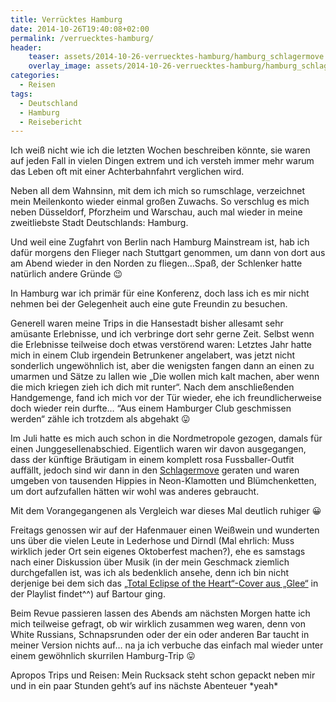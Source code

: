 ```yaml
---
title: Verrücktes Hamburg
date: 2014-10-26T19:40:08+02:00
permalink: /verruecktes-hamburg/
header:
    teaser: assets/2014-10-26-verruecktes-hamburg/hamburg_schlagermove.jpg
    overlay_image: assets/2014-10-26-verruecktes-hamburg/hamburg_schlagermove.jpg
categories:
  - Reisen
tags:
  - Deutschland
  - Hamburg
  - Reisebericht
---
```


Ich weiß nicht wie ich die letzten Wochen beschreiben könnte, sie waren auf jeden Fall in vielen Dingen extrem und ich 
versteh immer mehr warum das Leben oft mit einer Achterbahnfahrt verglichen wird.

Neben all dem Wahnsinn, mit dem ich mich so rumschlage, verzeichnet mein Meilenkonto wieder einmal großen Zuwachs. 
So verschlug es mich neben Düsseldorf, Pforzheim und Warschau, auch mal wieder in meine zweitliebste Stadt Deutschlands: Hamburg.

Und weil eine Zugfahrt von Berlin nach Hamburg Mainstream ist, hab ich dafür morgens den Flieger nach Stuttgart genommen, 
um dann von dort aus am Abend wieder in den Norden zu fliegen…Spaß, der Schlenker hatte natürlich andere Gründe 😉

In Hamburg war ich primär für eine Konferenz, doch lass ich es mir nicht nehmen bei der Gelegenheit auch eine gute Freundin zu besuchen.

Generell waren meine Trips in die Hansestadt bisher allesamt sehr amüsante Erlebnisse, und ich verbringe dort sehr gerne Zeit. 
Selbst wenn die Erlebnisse teilweise doch etwas verstörend waren: Letztes Jahr hatte mich in einem Club irgendein Betrunkener angelabert, 
was jetzt nicht sonderlich ungewöhnlich ist, aber die wenigsten fangen dann an einen zu umarmen und Sätze zu lallen 
wie „Die wollen mich kalt machen, aber wenn die mich kriegen zieh ich dich mit runter“. 
Nach dem anschließenden Handgemenge, fand ich mich vor der Tür wieder, ehe ich freundlicherweise doch wieder rein durfte&#8230;
“Aus einem Hamburger Club geschmissen werden“ zähle ich trotzdem als abgehakt 😛

Im Juli hatte es mich auch schon in die Nordmetropole gezogen, damals für einen Junggesellenabschied. 
Eigentlich waren wir davon ausgegangen, dass der künftige Bräutigam in einem komplett rosa Fussballer-Outfit auffällt, 
jedoch sind wir dann in den [Schlagermove](https://schlagermove.de/) geraten und waren 
umgeben von tausenden Hippies in Neon-Klamotten und Blümchenketten, um dort aufzufallen hätten wir wohl was anderes gebraucht.

Mit dem Vorangegangenen als Vergleich war dieses Mal deutlich ruhiger 😀

Freitags genossen wir auf der Hafenmauer einen Weißwein und wunderten uns über die vielen Leute in Lederhose und 
Dirndl (Mal ehrlich: Muss wirklich jeder Ort sein eigenes Oktoberfest machen?), ehe es samstags nach einer Diskussion 
über Musik (in der mein Geschmack ziemlich durchgefallen ist, was ich als bedenklich ansehe, 
denn ich bin nicht derjenige bei dem sich das [„Total Eclipse of the Heart“-Cover aus „Glee“](https://www.youtube.com/watch?v=9M3njkjzxy0) in der Playlist findet^^) auf Bartour ging.

Beim Revue passieren lassen des Abends am nächsten Morgen hatte ich mich teilweise gefragt, ob wir wirklich zusammen weg waren, 
denn von White Russians, Schnapsrunden oder der ein oder anderen Bar taucht in meiner Version nichts auf…
na ja ich verbuche das einfach mal wieder unter einem gewöhnlich skurrilen Hamburg-Trip 😛

Apropos Trips und Reisen: Mein Rucksack steht schon gepackt neben mir und in ein paar Stunden geht’s auf ins nächste Abenteuer \*yeah\*